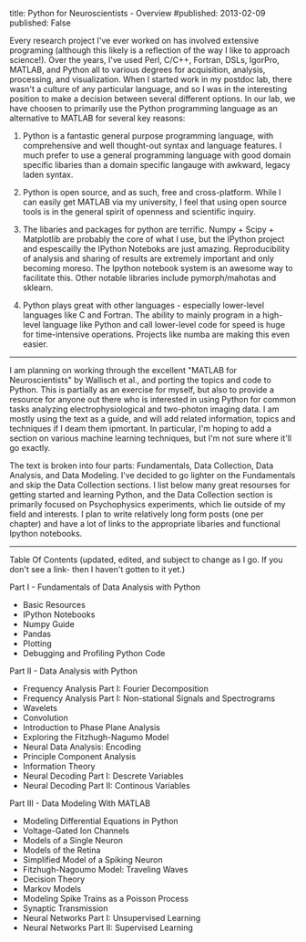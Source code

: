 title: Python for Neuroscientists - Overview
#published: 2013-02-09
published: False

Every research project I've ever worked on has involved extensive programing (although this likely is a reflection of the way I like to approach science!).  Over the years, I've used Perl, C/C++, Fortran, DSLs, IgorPro, MATLAB, and Python all to various degrees for acquisition, analysis, processing, and visualization.  When I started work in my postdoc lab, there wasn't a culture of any particular language, and so I was in the interesting position to make a decision between several different options.  In our lab, we have choosen to primarily use the Python programming language as an alternative to MATLAB for several key reasons:

1) Python is a fantastic general purpose programming language, with comprehensive and well thought-out syntax and language features.  I much prefer to use a general programming language with good domain specific libaries than a domain specific langauge with awkward, legacy laden syntax.

2) Python is open source, and as such, free and cross-platform.  While I can easily get MATLAB via my university, I feel that using open source tools is in the general spirit of openness and scientific inquiry.

3) The libaries and packages for python are terrific.  Numpy + Scipy + Matplotlib are probably the core of what I use, but the IPython project and espescailly the IPython Noteboks are just amazing.  Reproducibility of analysis and sharing of results are extremely important and only becoming moreso.  The Ipython notebook system is an awesome way to facilitate this.  Other notable libraries include pymorph/mahotas and sklearn.

4) Python plays great with other languages - especially lower-level languages like C and Fortran.  The ability to mainly program in a high-level language like Python and call lower-level code for speed is huge for time-intensive operations.  Projects like numba are making this even easier.

-----

I am planning on working through the excellent "MATLAB for Neuroscientists" by Wallisch et al., and porting the topics and code to Python.  This is partially as an exercise for myself, but also to provide a resource for anyone out there who is interested in using Python for common tasks analyzing electrophysiological and two-photon imaging data. I am mostly using the text as a guide, and will add related information, topics and techniques if I deam them ipmortant.  In particular, I'm hoping to add a section on various machine learning techniques, but I'm not sure where it'll go exactly.

The text is broken into four parts: Fundamentals, Data Collection, Data Analysis, and Data Modeling.  I've decided to go lighter on the Fundamentals and skip the Data Collection sections.   I list below many great resourses for getting started and learning Python, and the Data Collection section is primarily focused on Psychophysics experiments, which lie outside of my field and interests.  I plan to write relatively long form posts (one per chapter) and have a lot of links to the appropriate libaries and functional Ipython notebooks.  

-----

Table Of Contents  (updated, edited, and subject to change as I go.  If you don't see a link- then I haven't gotten to it yet.)

Part I - Fundamentals of Data Analysis with Python

* Basic Resources
* IPython Notebooks
* Numpy Guide
* Pandas
* Plotting
* Debugging and Profiling Python Code

Part II - Data Analysis with Python

* Frequency Analysis Part I: Fourier Decomposition
* Frequency Analysis Part I: Non-stational Signals and Spectrograms
* Wavelets
* Convolution
* Introduction to Phase Plane Analysis
* Exploring the Fitzhugh-Nagumo Model
* Neural Data Analysis: Encoding
* Principle Component Analysis
* Information Theory
* Neural Decoding Part I: Descrete Variables
* Neural Decoding Part II: Continous Variables

Part III - Data Modeling With MATLAB

* Modeling Differential Equations in Python
* Voltage-Gated Ion Channels
* Models of a Single Neuron
* Models of the Retina
* Simplified Model of a Spiking Neuron
* Fitzhugh-Nagoumo Model: Traveling Waves
* Decision Theory
* Markov Models
* Modeling Spike Trains as a Poisson Process
* Synaptic Transmission
* Neural Networks Part I: Unsupervised Learning
* Neural Networks Part II: Supervised Learning


